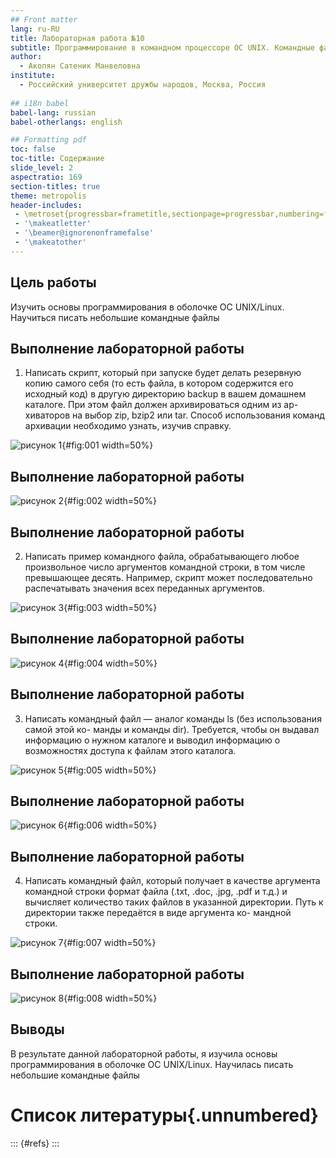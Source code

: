 ```yaml
---
## Front matter
lang: ru-RU
title: Лабораторная работа №10
subtitle: Программирование в командном процессоре ОС UNIX. Командные файлы
author:
  - Акопян Сатеник Манвеловна
institute:
  - Российский университет дружбы народов, Москва, Россия
  
## i18n babel
babel-lang: russian
babel-otherlangs: english

## Formatting pdf
toc: false
toc-title: Содержание
slide_level: 2
aspectratio: 169
section-titles: true
theme: metropolis
header-includes:
 - \metroset{progressbar=frametitle,sectionpage=progressbar,numbering=fraction}
 - '\makeatletter'
 - '\beamer@ignorenonframefalse'
 - '\makeatother'
---
```

## Цель работы

Изучить основы программирования в оболочке ОС UNIX/Linux. Научиться писать
небольшие командные файлы

## Выполнение лабораторной работы

1. Написать скрипт, который при запуске будет делать резервную копию самого себя (то
есть файла, в котором содержится его исходный код) в другую директорию backup
в вашем домашнем каталоге. При этом файл должен архивироваться одним из ар-
хиваторов на выбор zip, bzip2 или tar. Способ использования команд архивации
необходимо узнать, изучив справку.

![рисунок 1](image/2.png){#fig:001 width=50%}

## Выполнение лабораторной работы

![рисунок 2](image/1.png){#fig:002 width=50%}

## Выполнение лабораторной работы

2. Написать пример командного файла, обрабатывающего любое произвольное число
аргументов командной строки, в том числе превышающее десять. Например, скрипт
может последовательно распечатывать значения всех переданных аргументов.

![рисунок 3](image/9.png){#fig:003 width=50%}

## Выполнение лабораторной работы

![рисунок 4](image/5.png){#fig:004 width=50%}

## Выполнение лабораторной работы

3. Написать командный файл — аналог команды ls (без использования самой этой ко-
манды и команды dir). Требуется, чтобы он выдавал информацию о нужном каталоге
и выводил информацию о возможностях доступа к файлам этого каталога.

![рисунок 5](image/7.png){#fig:005 width=50%}

## Выполнение лабораторной работы

![рисунок 6](image/4.png){#fig:006 width=50%}

## Выполнение лабораторной работы

4. Написать командный файл, который получает в качестве аргумента командной строки
формат файла (.txt, .doc, .jpg, .pdf и т.д.) и вычисляет количество таких файлов
в указанной директории. Путь к директории также передаётся в виде аргумента ко-
мандной строки.

![рисунок 7](image/6.png){#fig:007 width=50%}

## Выполнение лабораторной работы

![рисунок 8](image/8.png){#fig:008 width=50%}

## Выводы

В результате данной лабораторной работы, я изучила основы программирования в оболочке ОС UNIX/Linux. Научилась писать небольшие командные файлы

# Список литературы{.unnumbered}

::: {#refs}
:::
